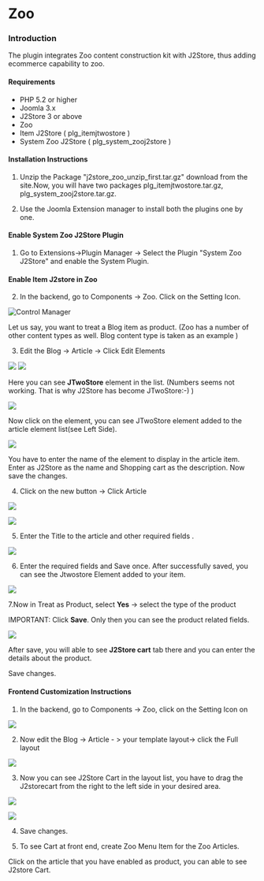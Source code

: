 # Zoo

### Introduction

The plugin integrates Zoo content construction kit with J2Store, thus adding ecommerce capability to zoo. 

#### Requirements
* PHP 5.2 or higher
* Joomla 3.x
* J2Store 3 or above
* Zoo 
* Item J2Store ( plg_itemjtwostore )
* System Zoo J2Store ( plg_system_zooj2store ) 

#### Installation Instructions 
1. Unzip the Package "j2store_zoo_unzip_first.tar.gz" download from the site.Now, you will have two packages plg_itemjtwostore.tar.gz, plg_system_zooj2store.tar.gz.
 
2. Use the Joomla Extension manager to install both the  plugins one by one. 
 
#### Enable System Zoo J2Store Plugin

1. Go to Extensions->Plugin Manager -> Select the Plugin "System Zoo J2Store"  and enable the System Plugin.

#### Enable Item J2store in Zoo 
2. In the backend, go to Components -> Zoo. Click on the Setting Icon.
 
![Control Manager](ctrl_manager.png)

Let us say, you want to treat a Blog item as product. (Zoo has a number of other content types as well. Blog content type is taken as an example )

3. Edit the Blog -> Article -> Click Edit Elements

![](app_config.png)
![](step_1.png)

	
Here you can see **JTwoStore**  element in the list. (Numbers seems not working. That is why J2Store has become JTwoStore:-) )
  
![](step_2.png)
	
Now click on the element, you can see JTwoStore element added to the article element list(see Left Side).
 
![](step_3_up.png)

You have to enter the name of the element to display in the article item. Enter as J2Store as the name and Shopping cart as the description. Now save the changes.	

4. Click on the new button -> Click Article

![](create_new_article.png)

![](step_4.png)

5. Enter the Title to the article and other required fields .

![](new_item_before_save.png)

6. Enter the required fields and Save once. After successfully saved, you can see the Jtwostore Element added to your item.

![](new_item_after_save.png)

7.Now in Treat as Product, select **Yes** -> select the type of the product 

IMPORTANT: Click **Save**. Only then you can see the product related fields.

 ![](enable_product_choose_product_type.png)

After save, you will able to see **J2Store cart** tab there and you can enter the details about the product.

Save changes.

#### Frontend Customization Instructions
1. In the backend, go to Components -> Zoo, click on the Setting Icon on

![](ctrl_manager.png)

2. Now edit the Blog -> Article - > your template layout-> click the Full layout   

  ![](front_end_adding_element_layout.png)

3. Now you can see J2Store Cart in the layout list, you have to drag the J2storecart from the right to the left side in your desired area. 

![](step_final.png)

![](front-step_7.png)

4. Save changes.
		
5. To see Cart at front end, create Zoo Menu Item for the Zoo Articles.

Click on the article that you have enabled as product, you can able to see J2store Cart. 

